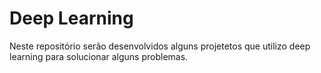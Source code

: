 # Deep Learning

Neste repositório serão desenvolvidos alguns projetetos que utilizo deep learning para solucionar alguns problemas.
